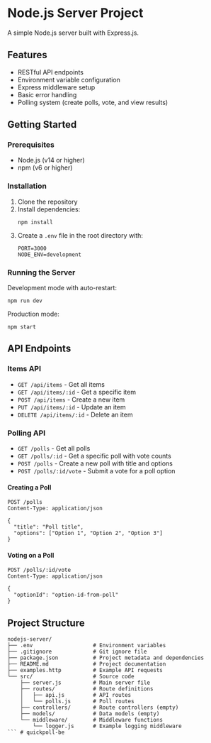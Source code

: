 # Node.js Server Project

A simple Node.js server built with Express.js.

## Features

- RESTful API endpoints
- Environment variable configuration
- Express middleware setup
- Basic error handling
- Polling system (create polls, vote, and view results)

## Getting Started

### Prerequisites

- Node.js (v14 or higher)
- npm (v6 or higher)

### Installation

1. Clone the repository
2. Install dependencies:
   ```
   npm install
   ```
3. Create a `.env` file in the root directory with:
   ```
   PORT=3000
   NODE_ENV=development
   ```

### Running the Server

Development mode with auto-restart:
```
npm run dev
```

Production mode:
```
npm start
```

## API Endpoints

### Items API
- `GET /api/items` - Get all items
- `GET /api/items/:id` - Get a specific item
- `POST /api/items` - Create a new item
- `PUT /api/items/:id` - Update an item
- `DELETE /api/items/:id` - Delete an item

### Polling API
- `GET /polls` - Get all polls
- `GET /polls/:id` - Get a specific poll with vote counts
- `POST /polls` - Create a new poll with title and options
- `POST /polls/:id/vote` - Submit a vote for a poll option

#### Creating a Poll
```
POST /polls
Content-Type: application/json

{
  "title": "Poll title",
  "options": ["Option 1", "Option 2", "Option 3"]
}
```

#### Voting on a Poll
```
POST /polls/:id/vote
Content-Type: application/json

{
  "optionId": "option-id-from-poll"
}
```

## Project Structure

```
nodejs-server/
├── .env                   # Environment variables
├── .gitignore             # Git ignore file
├── package.json           # Project metadata and dependencies
├── README.md              # Project documentation
├── examples.http          # Example API requests
└── src/                   # Source code
    ├── server.js          # Main server file
    ├── routes/            # Route definitions
    │   ├── api.js         # API routes
    │   └── polls.js       # Poll routes
    ├── controllers/       # Route controllers (empty)
    ├── models/            # Data models (empty)
    └── middleware/        # Middleware functions
        └── logger.js      # Example logging middleware
``` # quickpoll-be
